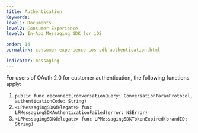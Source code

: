 ```yaml
---
title: Authentication
Keywords:
level1: Documents
level2: Consumer Experience
level3: In-App Messaging SDK for iOS

order: 14
permalink: consumer-experience-ios-sdk-authentication.html

indicator: messaging
---
```

For users of OAuth 2.0 for customer authentication, the following functions apply:

1. `public func reconnect(conversationQuery: ConversationParamProtocol, authenticationCode: String) `  
2. `<LPMessagingSDKdelegate> func LPMessagingSDKAuthenticationFailed(error: NSError)`
3. `<LPMessagingSDKdelegate> func LPMessagingSDKTokenExpired(brandID: String)`